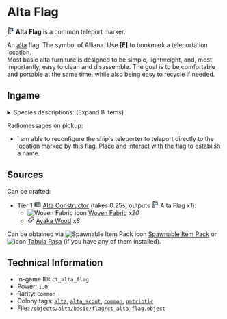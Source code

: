 # Alta Flag

<img src="https://raw.githubusercontent.com/Ceterai/Enternia/main/objects/alta/basic/flag/icon.png" alt="Alta Flag icon" loading="lazy" width="auto" height="16px"/> **Alta Flag** is a common teleport marker.

An [alta](https://ceterai.github.io/MyEnternia/Wiki/Tags/Alta) flag. The symbol of Alliana. Use **[E]** to bookmark a teleportation location.  
Most basic alta furniture is designed to be simple, lightweight, and, most importantly, easy to clean and disassemble. The goal is to be comfortable and portable at the same time, while also being easy to recycle if needed.

## Ingame

<details markdown="1"><summary>Species descriptions: (Expand 8 items)</summary>

- Alta: I can use this flag's locator module as a teleportation waypoint.
- Apex: An Alta flag. I can use this as a waypoint for teleportation.
- Avian: This Alta flag can be bookmarked as a destination for my ship teleporter.
- Floran: Alta flag makess good point to teleport back to ussing teleporter!
- Glitch: Observant. A small locator module attached to this Alta flag allows it to be bookmarked for teleportation.
- Human: This Alta flag can be saved as a location for my teleporter. Then I can return to it any time.
- Hylotl: This Alta flag can act as a way point, enabling me to return to this point using a teleporter.
- Novakid: I can bookmark this Alta flag for quick teleportin'.

</details>

Radiomessages on pickup:

- I am able to reconfigure the ship's teleporter to teleport directly to the location marked by this flag. Place and interact with the flag to establish a name.

## Sources

Can be crafted:

- Tier 1 ![ ](https://raw.githubusercontent.com/Ceterai/Enternia/main/objects/alta/crafting/constructor/icon1.png) [Alta Constructor](https://ceterai.github.io/MyEnternia/Wiki/AltaConstructor) (takes 0.25s, outputs <img src="https://raw.githubusercontent.com/Ceterai/Enternia/main/objects/alta/basic/flag/icon.png" alt="Alta Flag icon" loading="lazy" width="auto" height="16px"/> Alta Flag x*1*):
  - <img src="https://starbounder.org/mediawiki/images/d/db/Woven_Fabric.png" alt="Woven Fabric icon" loading="lazy" width="14px" height="12px"/> [Woven Fabric](https://starbounder.org/Woven_Fabric) x*20*
  - <img src="https://raw.githubusercontent.com/Ceterai/Enternia/main/items/generic/crafting/ct_ayaka_wood.png" alt="Ayaka Wood icon" loading="lazy" width="auto" height="16px"/> [Ayaka Wood](https://ceterai.github.io/MyEnternia/Wiki/AyakaWood) x*8*

Can be obtained via <img src="https://raw.githubusercontent.com/Silverfeelin/Starbound-SpawnableItemPack/master/interface/sip/iconSmall.png" alt="Spawnable Item Pack icon" width="18" height="14"/> [Spawnable Item Pack](https://steamcommunity.com/sharedfiles/filedetails/?id=733665104) or <img src="https://steamuserimages-a.akamaihd.net/ugc/263843960696222713/3EC9A7C005541F7D577EBCB8C5736B4EFC9973D6/" alt="icon" width="8" height="12"/> [Tabula Rasa](https://community.playstarbound.com/resources/the-tabula-rasa.3222/) (if you have any of them installed).

## Technical Information

- In-game ID: `ct_alta_flag`
- Power: `1.0`
- Rarity: `Common`
- Colony tags: [`alta`](https://ceterai.github.io/MyEnternia/Wiki/Tags/Alta), [`alta_scout`](https://ceterai.github.io/MyEnternia/Wiki/Tags/AltaScout), [`common`](https://ceterai.github.io/MyEnternia/Wiki/Tags/Common), [`patriotic`](https://ceterai.github.io/MyEnternia/Wiki/Tags/Patriotic)
- File: [`/objects/alta/basic/flag/ct_alta_flag.object`](https://github.com/Ceterai/Enternia/blob/main/objects/alta/basic/flag/ct_alta_flag.object)
